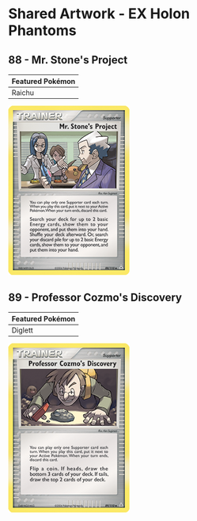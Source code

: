 # Shared Artwork - EX Holon Phantoms

## 88 - Mr. Stone's Project

|Featured Pokémon|
|:--|
|Raichu

![Battle Frontier](/images/SharedArtwork/exholonphantoms-88.png)

## 89 - Professor Cozmo's Discovery

|Featured Pokémon|
|:--|
|Diglett

![Professor Cozmo's Discovery](/images/SharedArtwork/exholonphantoms-89.png)